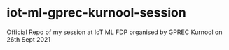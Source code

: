# iot-ml-gprec-kurnool-session
Official Repo of my session at IoT ML FDP organised by GPREC Kurnool on 26th Sept 2021
